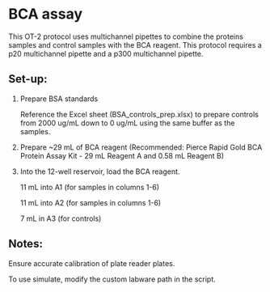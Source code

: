 # BCA assay

This OT-2 protocol uses multichannel pipettes to combine the proteins samples and control samples with the BCA reagent. This protocol requires a p20 multichannel pipette and a p300 multichannel pipette.

## Set-up:
1. Prepare BSA standards 

    Reference the Excel sheet (BSA_controls_prep.xlsx) to prepare controls from 2000 ug/mL down to 0 ug/mL using the same buffer as the samples.

2. Prepare ~29 mL of BCA reagent (Recommended: Pierce Rapid Gold BCA Protein Assay Kit - 29 mL Reagent A and 0.58 mL Reagent B)

3. Into the 12-well reservoir, load the BCA reagent.

    11 mL into A1 (for samples in columns 1-6)

    11 mL into A2 (for samples in columns 1-6)

    7 mL in A3 (for controls)

## Notes:
Ensure accurate calibration of plate reader plates.

To use simulate, modify the custom labware path in the script. 